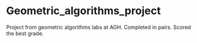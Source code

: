 # Geometric_algorithms_project
Project from geometric algorithms labs at AGH. Completed in pairs. Scored the best grade.
